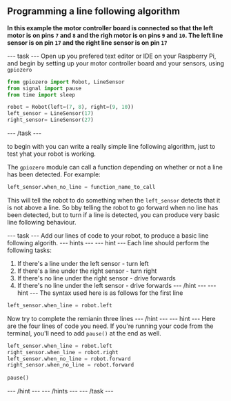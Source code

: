 ## Programming a line following algorithm

**In this example the motor controller board is connected so that the left motor is on pins `7` and `8` and the righ motor is on pins `9` and `10`. The left line sensor is on pin `17` and the right line sensor is on pin `17`**

--- task ---
Open up you prefered text editor or IDE on your Raspberry Pi, and begin by setting up your motor controller board and your sensors, using `gpiozero`

```python
from gpiozero import Robot, LineSensor
from signal import pause
from time import sleep

robot = Robot(left=(7, 8), right=(9, 10)) 
left_sensor = LineSensor(17)
right_sensor= LineSensor(27)
```
--- /task ---

to begin with you can write a really simple line following algorithm, just to test yhat your robot is working.

The `gpiozero` module can call a function depending on whether or not a line has been detected. For example:

```python
left_sensor.when_no_line = function_name_to_call
```

This will tell the robot to do something when the `left_sensor` detects that it is not above a line.
So bby telling the robot to go forward when no line has been detected, but to turn if a line is detected, you can produce very basic line following behaviour.

--- task ---
Add our lines of code to your robot, to produce a basic line following algorith.
--- hints --- --- hint ---
Each line should perform the following tasks:
1. If there's a line under the left sensor - turn left
2. If there's a line under the right sensor - turn right
3. If there's no line under the right sensor - drive forwards
4. If there's no line under the left sensor - drive forwards
--- /hint --- --- hint ---
The syntax used here is as follows for the first line
```python
left_sensor.when_line = robot.left
```
Now try to complete the remianin three lines
--- /hint --- --- hint ---
Here are the four lines of code you need. If you're running your code from the terminal, you'll need to add `pause()` at the end as well.

```python
left_sensor.when_line = robot.left
right_sensor.when_line = robot.right
left_sensor.when_no_line = robot.forward
right_sensor.when_no_line = robot.forward
                 
pause()
```
--- /hint --- --- /hints ---
--- /task ---
